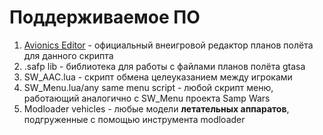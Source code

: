 # Поддерживаемое ПО

1. [Avionics Editor](https://github.com/d7KrEoL/AvionicsEditor) - официальный внеигровой редактор планов полёта для данного скрипта
2. .safp lib - библиотека для работы с файлами планов полёта gtasa
3. SW_AAC.lua - скрипт обмена целеуказанием между игроками
4. SW_Menu.lua/any same menu script - любой скрипт меню, работающий аналогично с SW_Menu проекта Samp Wars
5. Modloader vehicles - любые модели **летательных аппаратов**, подгруженные с помощью инструмента modloader
